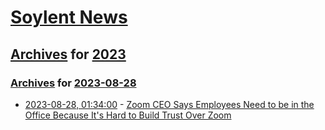 # [Soylent News](../../../README.md)

## [Archives](../../index.md) for [2023](../index.md)

### [Archives](../../index.md) for [2023-08-28](index.md)

* [2023-08-28, 01:34:00](https://soylentnews.org/article.pl?sid=23/08/26/1816207&from=rss) - [Zoom CEO Says Employees Need to be in the Office Because It's Hard to Build Trust Over Zoom](https://soylentnews.org/article.pl?sid=23/08/26/1816207&from=rss)
